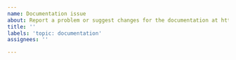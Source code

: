 ```yaml
---
name: Documentation issue
about: Report a problem or suggest changes for the documentation at https://typing.python.org/
title: ''
labels: 'topic: documentation'
assignees: ''

---
```


<!-- Please describe the problem or your idea or suggestion below. Please include the URL of the page this issue is about, if applicable. -->
